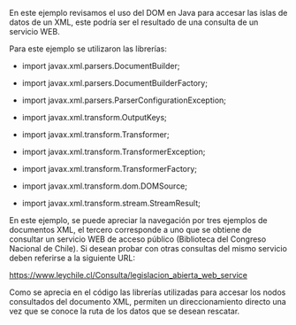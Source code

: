 En este ejemplo revisamos el uso del DOM en Java para accesar las islas de datos de un XML, este podría ser el 
resultado de una consulta de un servicio WEB.

Para este ejemplo se utilizaron las librerías:

- import javax.xml.parsers.DocumentBuilder;
- import javax.xml.parsers.DocumentBuilderFactory;
- import javax.xml.parsers.ParserConfigurationException;

- import javax.xml.transform.OutputKeys;
- import javax.xml.transform.Transformer;
- import javax.xml.transform.TransformerException;
- import javax.xml.transform.TransformerFactory;
- import javax.xml.transform.dom.DOMSource;
- import javax.xml.transform.stream.StreamResult;

En este ejemplo, se puede apreciar la navegación por tres ejemplos de documentos XML, el tercero corresponde a uno que se obtiene
de consultar un servicio WEB de acceso público (Biblioteca del Congreso Nacional de Chile). Si desean probar con otras consultas
del mismo servicio deben referirse a la siguiente URL:

https://www.leychile.cl/Consulta/legislacion_abierta_web_service


Como se aprecia en el código las librerías utilizadas para accesar los nodos consultados del documento XML, permiten un
direccionamiento directo una vez que se conoce la ruta de los datos que se desean rescatar.
